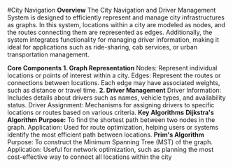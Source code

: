 #City Navigation
**Overview**
The City Navigation and Driver Management System is designed to efficiently represent and manage city infrastructures as graphs. In this system, locations within a city are modeled as nodes, and the routes connecting them are represented as edges. Additionally, the system integrates functionality for managing driver information, making it ideal for applications such as ride-sharing, cab services, or urban transportation management.

**Core Components**
**1. Graph Representation**
Nodes: Represent individual locations or points of interest within a city.
Edges: Represent the routes or connections between locations. Each edge may have associated weights, such as distance or travel time.
**2. Driver Management**
Driver Information: Includes details about drivers such as names, vehicle types, and availability status.
Driver Assignment: Mechanisms for assigning drivers to specific locations or routes based on various criteria.
**Key Algorithms**
**Dijkstra's Algorithm**
**Purpose:** To find the shortest path between two nodes in the graph.
Application: Used for route optimization, helping users or systems identify the most efficient path between locations.
**Prim's Algorithm**
Purpose: To construct the Minimum Spanning Tree (MST) of the graph.
Application: Useful for network optimization, such as planning the most cost-effective way to connect all locations within the city
